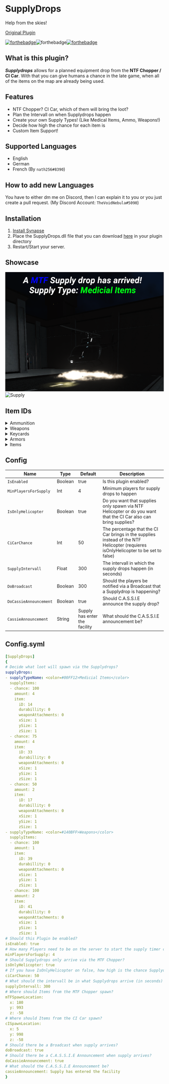 # SupplyDrops
Help from the skies!

[Original Plugin](https://github.com/TheVoidNebula/SupplyDrops)

[![forthebadge](https://forthebadge.com/images/badges/built-with-love.svg)](https://forthebadge.com)![forthebadge](https://forthebadge.com/images/badges/made-with-c-sharp.svg)[![forthebadge](https://forthebadge.com/images/badges/makes-people-smile.svg)](https://forthebadge.com)

## What is this plugin?
_**Supplydrops**_ allows for a planned equipment drop from the **NTF Chopper / CI Car**. With that you can give humans a chance in the late game, when all of the items on the map are already being used.

## Features
* NTF Chopper? CI Car, which of them will bring the loot?
* Plan the Intervall on when Supplydrops happen
* Create your own Supply Types! (Like Medical Items, Ammo, Weapons!)
* Decide how high the chance for each item is
* Custom Item Support!

## Supported Languages 
* English
* German
* French (By `nath256#8390`)

## How to add new Languages
You have to either dm me on Discord, then I can explain it to you or you just create a pull request. (My Discord Account: `TheVoidNebula#5090`)

## Installation
1. [Install Synapse](https://github.com/SynapseSL/Synapse/wiki#hosting-guides)
2. Place the SupplyDrops.dll file that you can download [here](https://github.com/TheVoidNebula/SupplyDrops/releases) in your plugin directory
3. Restart/Start your server.

## Showcase
![A Supply Drop](/assets/SupplyDrop.png)
![Supply](/assets/supply.png)

## Item IDs

<details>
<summary>Ammunition</summary>

| Name | ID |
| --- | --- |
| Ammo12gauge | 19 |
| Ammo44cal | 27 |
| Ammo556x45 | 22 |
| Ammo762x39 | 28 |
| Ammo9x19 | 29 |
 
</details>

<details>
<summary>Weapons</summary>

| Name | ID |
| --- | --- |
| GunCOM18 | 13 |
| GunE11SR | 20 |
| GunCrossvec | 21 |
| GunFSP9 | 23 |
| GunLogicer |24 |
| GunRevolver | 39 |
| GunShotgun | 41 |
| GunAK | 40 |
| --- | |  
| MicroHID | 13 |
| GrenadeFlash | 26 |
| GrenadeHE | 25 |

</details>

<details>
<summary>Keycards</summary>

| Name | ID |
| --- | --- |
| KeycardO5 | 11 |
| KeycardFacilityManager | 9 |
| KeycardZoneManager | 3 |
| KeycardResearchCoordinator | 2 |
| KeycardContainmentEngineer | 6 |
| KeycardScientist | 1 |
| KeycardJanitor | 0 |
| KeycardNTFCommander | 8 |
| KeycardNTFLieutenant | 7 |
| KeycardNTFOfficer | 5 |
| KeycardGuard | 4 |
| KeycardChaosInsurgency | 10 |
 
</details>

<details>
<summary>Armors</summary>

| Name | ID |
| --- | --- |
| ArmorLight | 36 |
| ArmorCombat | 37 |
| ArmorHeavy | 38 |
 
</details>

<details>
<summary>Items</summary>

| Name | ID |
| --- | --- |
| Radio | 12 |
| Flashlight | 15 |
| Coin | 35 |
| --- | | 
| Medkit | 14 |
| Adrenaline | 33 |
| Painkillers | 34 |
| --- | | 
| SCP018 | 31 |
| SCP207 | 18 |
| SCP268 | 32 |
| SCP500 | 17 |

</details>

## Config
Name  | Type | Default | Description
------------ | ------------ | ------------- | ------------ 
`IsEnabled` | Boolean | true | Is this plugin enabled?
`MinPlayersForSupply` | Int | 4 | Minimum players for supply drops to happen
`IsOnlyHelicopter` | Boolean | true | Do you want that supplies only spawn via NTF Helicopter or do you want that the CI Car also can bring supplies?
`CiCarChance` | Int | 50 | The percentage that the CI Car brings in the supplies instead of the NTF Helicopter (requieres isOnlyHelicopter to be set to false)
`SupplyIntervall` | Float | 300 | The intervall in which the supply drops happen (in seconds)
`DoBroadcast` | Boolean | 300 | Should the players be notified via a Broadcast that a Supplydrop is happening?
`DoCassieAnnouncement` | Boolean | true | Should C.A.S.S.I.E announce the supply drop?
`CassieAnnouncement` | String | Supply has enter the facility | What should the C.A.S.S.I.E announcement be?

## Config.syml
```yml
[SupplyDrops]
{
# Decide what loot will spawn via the Supplydrops?
supplyDrops:
- supplyTypeName: <color=#00FF12>Medicial Items</color>
  supplyItems:
  - chance: 100
    amount: 4
    item:
      iD: 14
      durabillity: 0
      weaponAttachments: 0
      xSize: 1
      ySize: 1
      zSize: 1
  - chance: 75
    amount: 4
    item:
      iD: 33
      durabillity: 0
      weaponAttachments: 0
      xSize: 1
      ySize: 1
      zSize: 1
  - chance: 50
    amount: 2
    item:
      iD: 17
      durabillity: 0
      weaponAttachments: 0
      xSize: 1
      ySize: 1
      zSize: 1
- supplyTypeName: <color=#140BFF>Weapons</color>
  supplyItems:
  - chance: 100
    amount: 1
    item:
      iD: 39
      durabillity: 0
      weaponAttachments: 0
      xSize: 1
      ySize: 1
      zSize: 1
  - chance: 100
    amount: 2
    item:
      iD: 41
      durabillity: 0
      weaponAttachments: 0
      xSize: 1
      ySize: 1
      zSize: 1
# Should this Plugin be enabled?
isEnabled: true
# How many Players need to be on the server to start the supply timer cloak?
minPlayersForSupply: 4
# Should Supplydrops only arrive via the MTF Chopper?
isOnlyHelicopter: true
# If you have IsOnlyHelicopter on false, how high is the chance Supplydrops arrive via the CI car?
ciCarChance: 50
# What should the intervall be in what Supplydrops arrive (in seconds)
supplyIntervall: 300
# Where should Items from the MTF Chopper spawn?
mTFSpawnLocation:
  x: 180
  y: 993
  z: -58
# Where should Items from the CI Car spawn?
cISpawnLocation:
  x: 5
  y: 998
  z: -58
# Should there be a Broadcast when supply arrives?
doBroadcast: true
# Should there be a C.A.S.S.I.E Announcement when supply arrives?
doCassieAnnouncement: true
# What should the C.A.S.S.I.E Announcement be?
cassieAnnouncement: Supply has entered the facility
}
```
